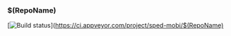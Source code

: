 ### $(RepoName)


[![Build status](https://ci.appveyor.com/api/projects/status/a6x2uvpyvkoti7ko?svg=true)](https://ci.appveyor.com/project/sped-mobi/$(RepoName)








